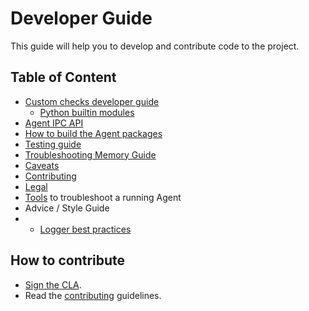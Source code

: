 # Developer Guide

This guide will help you to develop and contribute code to the project.

## Table of Content

* [Custom checks developer guide](checks/README.md)
  * [Python builtin modules](checks/builtins)
* [Agent IPC API](agent_api.md)
* [How to build the Agent packages][agent-omnibus]
* [Testing guide][testing]
* [Troubleshooting Memory Guide][memory]
* [Caveats][caveats]
* [Contributing][contributing]
* [Legal][legal]
* [Tools](tools.md) to troubleshoot a running Agent
* Advice / Style Guide
*   * [Logger best practices](logger.md)

## How to contribute

* [Sign the CLA][legal].
* Read the [contributing][contributing] guidelines.


[legal]: legal.md
[testing]: agent_tests.md
[memory]: agent_memory.md
[caveats]: caveats.md
[contributing]: ../public/guidelines/contributing.md
[agent-omnibus]: agent_omnibus.md
[tools]: tools.md
